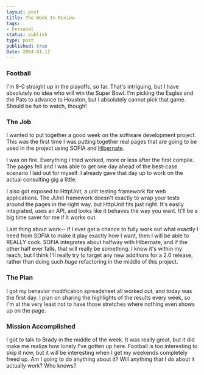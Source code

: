 ```yaml
---
layout: post
title: The Week In Review
tags:
- Personal
status: publish
type: post
published: true
Date: 2004-01-11
---
```


### Football
I'm 8-0 straight up in the playoffs, so far.  That's intriguing, but I have absolutely no idea who will win the Super Bowl.  I'm picking the Eagles and the Pats to advance to Houston, but I absolutely cannot pick that game.  Should be fun to watch, though!

### The Job
I wanted to put together a good week on the software development project.  This was the first time I was putting together real pages that are going to be used in the project using <span class="caps">SOFIA</span> and [Hibernate](http://www.hibernate.org/).

I was on fire.  Everything I tried worked, more or less after the first compile.  The pages fell and I was able to get one day ahead of the best-case scenario I laid out for myself.  I already gave that day up to work on the actual consulting gig a little.

I also got exposed to HttpUnit, a unit testing framework for web applications.  The JUnit framework doesn't exactly to wrap your tests around the pages in the right way, but HttpUnit fits just right.  It's easily integrated, uses an <span class="caps">API</span>, and looks like it behaves the way you want.  It'll be a big time saver for me if it works out.

Last thing about work-- if I ever get a chance to fully work out what exactly I need from <span class="caps">SOFIA</span> to make it play exactly how I want, then I will be able to <span class="caps">REALLY</span> cook.  <span class="caps">SOFIA</span> integrates about halfway with Hibernate, and if the other half ever falls, that will really be something.  I know it's within my reach, but I think I'll really try to target any new additions for a 2.0 release, rather than doing such *huge* refactoring in the middle of this project.

### The Plan

I got my behavior modification spreadsheet all worked out, and today was the first day.  I plan on sharing the highlights of the results every week, so  I'm at the very least not to have those stretches where nothing even shows up on the page.

### Mission Accomplished

I got to talk to Brady in the middle of the week.  It was really great, but it did make me realize how lonely I've gotten up here.  Football is too interesting to skip it now, but it will be interesting when I get my weekends completely freed up.  Am I going to do anything about it?  Will anything that I do about it actually work?  Who knows?
